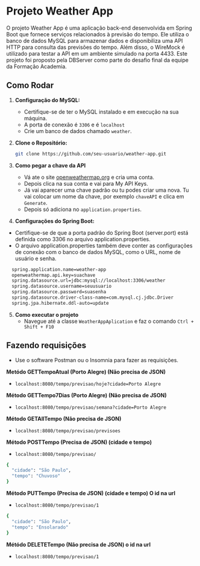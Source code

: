 # Projeto Weather App

O projeto Weather App é uma aplicação back-end desenvolvida em Spring Boot que fornece serviços relacionados à previsão do tempo. Ele utiliza o banco de dados MySQL para armazenar dados e disponibiliza uma API HTTP para consulta das previsões do tempo. Além disso, o WireMock é utilizado para testar a API em um ambiente simulado na porta 4433.
Este projeto foi proposto pela DBServer como parte do desafio final da equipe da Formação Academia.

## Como Rodar
1. **Configuração do MySQL:**
   - Certifique-se de ter o MySQL instalado e em execução na sua máquina.
   - A porta de conexão é `3306` e é `localhost`
   - Crie um banco de dados chamado `weather`.

2. **Clone o Repositório:**
   ```bash
   git clone https://github.com/seu-usuario/weather-app.git
3. **Como pegar a chave da API**
   - Vá ate o site [openweathermap.org](https://openweathermap.org/api) e cria uma conta.
   - Depois clica na sua conta e vai para My API Keys.
   - Já vai aparecer uma chave padrão ou tu podes criar uma nova. Tu vai colocar um nome da chave, por exemplo `chaveAPI` e clica em `Generate`.
   - Depois só adiciona no `application.properties`.
     
4. **Configurações do Spring Boot:**
  - Certifique-se de que a porta padrão do Spring Boot (server.port) está definida como 3306 no arquivo application.properties.
  - O arquivo application.properties também deve conter as configurações de conexão com o banco de dados MySQL, como o URL, nome de usuário e senha.
  ```bash
    spring.application.name=weather-app
    openweathermap.api.key=suachave
    spring.datasource.url=jdbc:mysql://localhost:3306/weather
    spring.datasource.username=seuusuario
    spring.datasource.password=suasenha
    spring.datasource.driver-class-name=com.mysql.cj.jdbc.Driver
    spring.jpa.hibernate.ddl-auto=update
```
5. **Como executar o projeto**
    - Navegue até a classe `WeatherAppAplication` e faz o comando `Ctrl + Shift + F10`

## Fazendo requisições
   - Use o software Postman ou o Insomnia para fazer as requisições.
   
**Metódo GETTempoAtual (Porto Alegre) (Não precisa de JSON)**
  - `localhost:8080/tempo/previsao/hoje?cidade=Porto Alegre`<br>
  
**Método GETTempo7Dias (Porto Alegre) (Não precisa de JSON)**
  - `localhost:8080/tempo/previsao/semana?cidade=Porto Alegre`<br>
  
**Método GETAllTempo (Não precisa de JSON)**
  - `localhost:8080/tempo/previsao/previsoes`<br>

**Método POSTTempo (Precisa de JSON) (cidade e tempo)**
  - `localhost:8080/tempo/previsao/`
  ```bash
  {
	"cidade": "São Paulo",
	"tempo": "Chuvoso"
  }
  ```
**Método PUTTempo (Precisa de JSON) (cidade e tempo) O id na url**
  - `localhost:8080/tempo/previsao/1`
  ```bash
  {
	"cidade": "São Paulo",
	"tempo": "Ensolarado"
  }
  ```
**Métódo DELETETempo (Não precisa de JSON) o id na url**
  - `localhost:8080/tempo/previsao/1`
